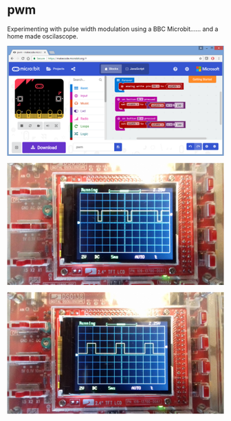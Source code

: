 # pwm
Experimenting with pulse width modulation using a BBC Microbit...... and a home made oscilascope.

![alt text](https://raw.githubusercontent.com/16c7x/pwm/master/microbit.png)

![alt text](https://raw.githubusercontent.com/16c7x/pwm/master/pic1%5B2%5D.jpg)

![alt text](https://raw.githubusercontent.com/16c7x/pwm/master/pic2%5B1%5D.jpg)
